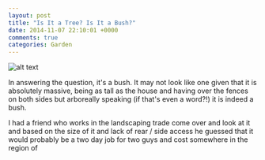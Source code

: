 ```yaml
---
layout: post
title: "Is It a Tree? Is It a Bush?"
date: 2014-11-07 22:10:01 +0000
comments: true
categories: Garden
---
```


![alt text](https://allenar.github.com/images/IMG_21.JPG "Before")

In answering the question, it's a bush. It may not look like one given that it is absolutely massive, being as tall as the house and having over the fences on both sides but arboreally speaking (if that's even a word?!) it is indeed a bush.

I had a friend who works in the landscaping trade come over and look at it and based on the size of it and lack of rear / side access he guessed that it would probably be a two day job for two guys and cost somewhere in the region of